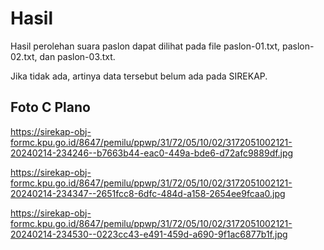# Hasil

Hasil perolehan suara paslon dapat dilihat pada file paslon-01.txt, paslon-02.txt, dan paslon-03.txt.

Jika tidak ada, artinya data tersebut belum ada pada SIREKAP.

## Foto C Plano

https://sirekap-obj-formc.kpu.go.id/8647/pemilu/ppwp/31/72/05/10/02/3172051002121-20240214-234246--b7663b44-eac0-449a-bde6-d72afc9889df.jpg

https://sirekap-obj-formc.kpu.go.id/8647/pemilu/ppwp/31/72/05/10/02/3172051002121-20240214-234347--2651fcc8-6dfc-484d-a158-2654ee9fcaa0.jpg

https://sirekap-obj-formc.kpu.go.id/8647/pemilu/ppwp/31/72/05/10/02/3172051002121-20240214-234530--0223cc43-e491-459d-a690-9f1ac6877b1f.jpg
